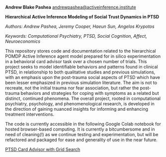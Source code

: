 **Andrew Blake Pashea** andrewpashea@activeinference.institute

**Hierarchical Active Inference Modeling of Social Trust Dynamics in PTSD**

*Authors: Andrew Pashea, Jeremy Cooper, Haeun Sun, Angelos Krypotos*

*Keywords: Computational Psychiatry, PTSD, Social Cognition, Affect, Neuroeconomics*



This repository stores code and documentation related to the hierarchical POMDP Active Inference agent model prepared for in silico experimentation in a behavioral card advisor task over a chosen number of trials. This project seeks to model identifiable behaviors and patterns found in clinical PTSD, in relationship to both qualitative studies and previous simulations, with an emphasis upon the post-trauma social aspects of PTSD which have been lesser emphasized in previous simulation literature. The aim is not to recreate, not the initial trauma nor fear association, but rather the post-trauma behaviors and strategies for coping with symptoms as a related but distinct, continued phenomena. The overall project, rooted in computational psychiatry, psychology, and phenomenological research, is developed in the direction of gaining nuanced insights for informing and enhancing treatment interventions.



The code is currently accessible in the following Google Colab notebook for hosted browser-based computing. It is currently a bitcumbersome and in need of cleaning(!) as we continue testing and experimentation, but will be refactored and packaged for ease and generality of use in the near future.



[PTSD Card Advisor with Grid Search](https://colab.research.google.com/drive/1ipa6oCdu_wOPDB0fJ-p8djSDFepyZWFg?usp=sharing)

